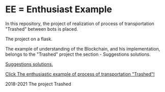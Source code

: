 # EE = Enthusiast Example  
<p>In this repository, the project of realization of process of transportation "Trashed" between bots is placed.</p>
<p>The project on a flask.</p>
<p>The example of understanding of the Blockchain, and his implementation, belongs to the "Trashed" project the section - Suggestions solutions.</p>
<p><a href="https://trashedbot.github.io/my-project/4.Suggestions%20solutions/Suggestions%20solutions.html">Suggestions solutions.</a></p>

<p><a href="http://trashedbot.github.io/enthusiastic_example/enthusiastic_example.html">Click The enthusiastic example of process of transportation "Trashed"!</a></p>
<p>2018-2021 The project Trashed</p>

